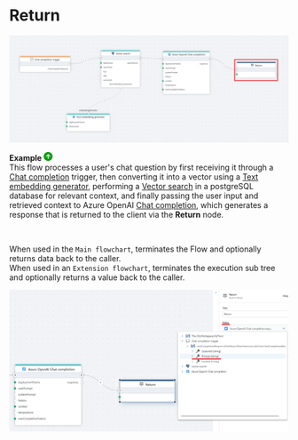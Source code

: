 # Return

![img](../../../../images/flow/builtIN-return.png)


**Example** ![img](../../../../images/strz.jpg)  
This flow processes a user's chat question by first receiving it through a [Chat completion](../../triggers/ai/chat-completion-trigger.md) trigger, then converting it into a vector using a [Text embedding generator](../azure-openai/text-embedding-generator.md), performing a [Vector search](../postgresql/vector-search.md) in a postgreSQL database for relevant context, and finally passing the user input and retrieved context to Azure OpenAI [Chat completion](../azure-openai/chat-completion.md), which generates a response that is returned to the client via the **Return** node.

</br>


When used in the `Main flowchart`, terminates the Flow and optionally returns data back to the caller.  
When used in an `Extension flowchart`, terminates the execution sub tree and optionally returns a value back to the caller.



![img](../../../../images/flow/builtIN-return2.png)